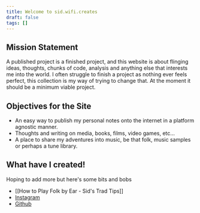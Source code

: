 ```yaml
---
title: Welcome to sid.wifi.creates
draft: false
tags: []
---
```

## Mission Statement

A published project is a finished project, and this website is about flinging ideas, thoughts, chunks of code, analysis and anything else that interests me into the world. I often struggle to finish a project as nothing ever feels perfect, this collection is my way of trying to change that. At the moment it should be a minimum viable project.

## Objectives for the Site
- An easy way to publish my personal notes onto the internet in a platform agnostic manner.
- Thoughts and writing on media, books, films, video games, etc...
- A place to share my adventures into music, be that folk, music samples or perhaps a tune library. 

## What have I created!
Hoping to add more but here's some bits and bobs
- [[How to Play Folk by Ear - Sid's Trad Tips]]
- [Instagram](https://www.instagram.com/sid.wifi.creates/)
- [Github](https://github.com/ctrlbadger)